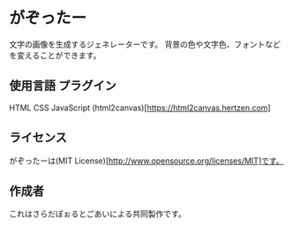 # がぞったー
文字の画像を生成するジェネレーターです。
背景の色や文字色、フォントなどを変えることができます。

## 使用言語 プラグイン
HTML CSS
JavaScript
(html2canvas)[https://html2canvas.hertzen.com]

## ライセンス
がぞったーは(MIT License)[http://www.opensource.org/licenses/MIT]です。

## 作成者
これはさらだぼぉるとごあいによる共同製作です。
